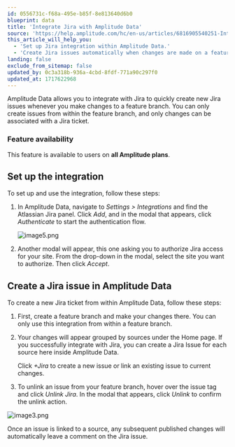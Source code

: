 ```yaml
---
id: 0556731c-f68a-495e-b85f-8e813640d6b0
blueprint: data
title: 'Integrate Jira with Amplitude Data'
source: 'https://help.amplitude.com/hc/en-us/articles/6816905540251-Integrate-Jira-with-Amplitude-Data'
this_article_will_help_you:
  - 'Set up Jira integration within Amplitude Data.'
  - 'Create Jira issues automatically when changes are made on a feature branch.'
landing: false
exclude_from_sitemap: false
updated_by: 0c3a318b-936a-4cbd-8fdf-771a90c297f0
updated_at: 1717622968
---
```

Amplitude Data allows you to integrate with Jira to quickly create new Jira issues whenever you make changes to a feature branch. You can only create issues from within the feature branch, and only changes can be associated with a Jira ticket.

### Feature availability

This feature is available to users on **all Amplitude plans**.

## Set up the integration

To set up and use the integration, follow these steps:

1. In Amplitude Data, navigate to *Settings > Integrations* and find the Atlassian Jira panel. Click *Add*, and in the modal that appears, click *Authenticate* to start the authentication flow.
   
    ![image5.png](/output/img/data/image5-png.png)

2. Another modal will appear, this one asking you to authorize Jira access for your site. From the drop-down in the modal, select the site you want to authorize. Then click *Accept*.

## Create a Jira issue in Amplitude Data

To create a new Jira ticket from within Amplitude Data, follow these steps:

1. First, create a feature branch and make your changes there. You can only use this integration from within a feature branch.
2. Your changes will appear grouped by sources under the Home page. If you successfully integrate with Jira, you can create a Jira Issue for each source here inside Amplitude Data.  
  
    Click *+Jira* to create a new issue or link an existing issue to current changes.

3. To unlink an issue from your feature branch, hover over the issue tag and click *Unlink Jira*. In the modal that appears, click *Unlink* to confirm the unlink action.

![image3.png](/docs/output/img/data/image3-png.png)

Once an issue is linked to a source, any subsequent published changes will automatically leave a comment on the Jira issue.